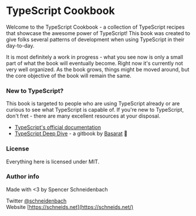 # TypeScript Cookbook

Welcome to the TypeScript Cookbook - a collection of TypeScript recipes that showcase the awesome power of TypeScript!  This book was created to give folks several patterns of development when using TypeScript in their day-to-day.

It is most definitely a work in progress - what you see now is only a small part of what the book will eventually become.  Right now it's currently not very well organized.  As the book grows, things might be moved around, but the core objective of the book will remain the same.

### New to TypeScript?

This book is targeted to people who are using TypeScript already or are curious to see what TypeScript is capable of.  If you're new to TypeScript, don't fret - there are many excellent resources at your disposal.

* [TypeScript's official documentation](http://typescriptlang.org)
* [TypeScript Deep Dive](https://basarat.gitbooks.io/typescript) - a gitbook by [Basarat](https://twitter.com/basarat) 🌹

### License

Everything here is licensed under MIT.

### Author info

Made with &lt;3 by Spencer Schneidenbach

Twitter [@schneidenbach](https://twitter.com/schneidenbach)  
Website [https://schneids.net](https://schneids.net/)

